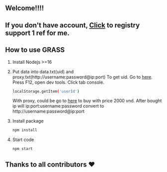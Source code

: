 ## Welcome!!!!

## If you don't have account, [Click](https://app.getgrass.io/register/?referralCode=hnj3-9QuEHp82k8) to registry support 1 ref for me.

## How to use GRASS
1. Install Nodejs >=16
2. Put data into data.txt(uid) and proxy.txt(http://username:password@ip:port)
   To get uid. Go to [here](https://app.getgrass.io/dashboard). Press F12, open dev tools. Click tab console.
   ```bash
   localStorage.getItem('userId')
   ```
    With proxy, could be go to [here](https://quyetproxy.com/) to buy with price 2000 vnd.
    After bought ip will ip:port:username:password convert to http://username:password@ip:port

3. Install package
    ```bash
    npm install
    ```
4. Start code
   ```bash
   npm start
   ```

## Thanks to all contributors ❤
